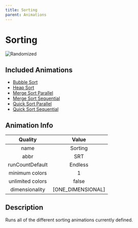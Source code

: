 ```yaml
---
title: Sorting
parent: Animations
---
```


<!-- THIS FILE IS AUTOMATICALLY GENERATED -->
<!-- MAKE CHANGES TO THE AnimationInfo INSTANCE ASSOCIATED WITH THIS ANIMATION -->

# Sorting

![Randomized](https://img.shields.io/badge/-randomized-blue)

## Included Animations
- [Bubble Sort](animations/Bubble-Sort)
- [Heap Sort](animations/Heap-Sort)
- [Merge Sort Parallel](animations/Merge-Sort-Parallel)
- [Merge Sort Sequential](animations/Merge-Sort-Sequential)
- [Quick Sort Parallel](animations/Quick-Sort-Parallel)
- [Quick Sort Sequential](animations/Quick-Sort-Sequential)

## Animation Info

|Quality|Value|
|:-:|:-:|
|name|Sorting|
|abbr|SRT|
|runCountDefault|Endless|
|minimum colors|1|
|unlimited colors|false|
|dimensionality|[ONE_DIMENSIONAL]|

## Description
Runs all of the different sorting animations currently defined.

